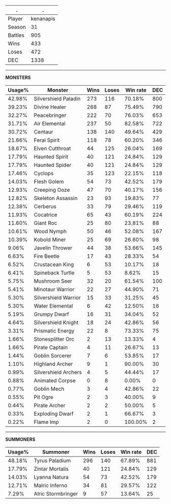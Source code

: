 .|.
|-|-
Player|kenanapis
Season|31
Battles|905
Wins|433
Loses|472
DEC|1338

---
**MONSTERS**

Usage%|Monster|Wins|Loses|Win rate|DEC|
-|-|-|-|-|-|
42.98%|Silvershield Paladin|273|116|70.18%|800|
39.23%|Divine Healer|268|87|75.49%|790|
32.27%|Peacebringer|222|70|76.03%|653|
31.71%|Air Elemental|237|50|82.58%|722|
30.72%|Centaur|138|140|49.64%|429|
21.66%|Feral Spirit|118|78|60.20%|346|
18.67%|Elven Cutthroat|44|125|26.04%|169|
17.79%|Haunted Spirit|40|121|24.84%|129|
17.79%|Haunted Spider|40|121|24.84%|129|
17.46%|Cyclops|35|123|22.15%|118|
14.03%|Flesh Golem|54|73|42.52%|179|
12.93%|Creeping Ooze|47|70|40.17%|156|
12.82%|Skeleton Assassin|23|93|19.83%|77|
12.38%|Cerberus|33|79|29.46%|119|
11.93%|Cocatrice|65|43|60.19%|224|
11.60%|Giant Roc|25|80|23.81%|88|
10.61%|Wood Nymph|50|46|52.08%|167|
10.39%|Kobold Miner|25|69|26.60%|98|
9.06%|Javelin Thrower|44|38|53.66%|145|
6.63%|Fire Beetle|17|43|28.33%|54|
6.52%|Crustacean King|6|53|10.17%|18|
6.41%|Spineback Turtle|5|53|8.62%|15|
5.75%|Mushroom Seer|32|20|61.54%|100|
5.41%|Minotaur Warrior|22|27|44.90%|71|
5.30%|Silvershield Warrior|15|33|31.25%|45|
5.30%|Water Elemental|6|42|12.50%|16|
5.19%|Grumpy Dwarf|16|31|34.04%|52|
4.64%|Silvershield Knight|18|24|42.86%|56|
3.31%|Prismatic Energy|22|8|73.33%|75|
1.66%|Stonesplitter Orc|2|13|13.33%|4|
1.66%|Pirate Captain|4|11|26.67%|13|
1.44%|Goblin Sorcerer|7|6|53.85%|17|
1.10%|Highland Archer|9|1|90.00%|30|
0.99%|Silvershield Archers|4|5|44.44%|17|
0.88%|Animated Corpse|0|8|0.00%|0|
0.77%|Goblin Mech|3|4|42.86%|22|
0.55%|Pit Ogre|2|3|40.00%|9|
0.44%|Pirate Archer|2|2|50.00%|5|
0.33%|Exploding Dwarf|2|1|66.67%|3|
0.22%|Flame Imp|2|0|100.00%|2|

---
**SUMMONERS**

Usage%|Summoner|Wins|Loses|Win rate|DEC|
-|-|-|-|-|-|
48.18%|Tyrus Paladium|296|140|67.89%|881|
17.79%|Zintar Mortalis|40|121|24.84%|129|
14.03%|Lyanna Natura|54|73|42.52%|179|
12.71%|Malric Inferno|34|81|29.57%|122|
7.29%|Alric Stormbringer|9|57|13.64%|25|

